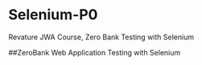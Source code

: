 # Selenium-P0
Revature JWA Course, Zero Bank Testing with Selenium

##ZeroBank Web Application Testing with Selenium
